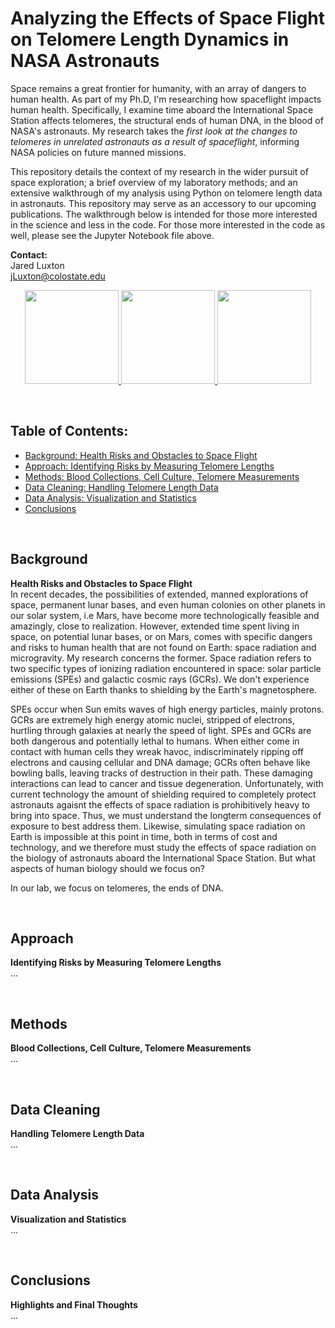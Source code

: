 # Analyzing the Effects of Space Flight on Telomere Length Dynamics in NASA Astronauts
  
Space remains a great frontier for humanity, with an array of dangers to human health. As part of my Ph.D, I'm researching how spaceflight impacts human health. Specifically, I examine time aboard the International Space Station affects telomeres, the structural ends of human DNA, in the blood of NASA's astronauts. My research takes the *first look at the changes to telomeres in unrelated astronauts as a result of spaceflight*, informing NASA policies on future manned missions.

This repository details the context of my research in the wider pursuit of space exploration; a brief overview of my laboratory methods; and an extensive walkthrough of my analysis using Python on telomere length data in astronauts. This repository may serve as an accessory to our upcoming publications. The walkthrough below is intended for those more interested in the science and less in the code. For those more interested in the code as well, please see the Jupyter Notebook file above. 

**Contact:**  
Jared Luxton  
jLuxton@colostate.edu

<p align="center">
<a href="url">
<img src="https://upload.wikimedia.org/wikipedia/commons/thumb/c/c3/Python-logo-notext.svg/200px-Python-logo-notext.svg.png" height="150"> 
<img src="https://cdn1.medicalnewstoday.com/content/images/articles/319/319971/space-explorer.jpg" height="150">
<img src="https://abm-website-assets.s3.amazonaws.com/rdmag.com/s3fs-public/embedded_image/2017/04/telomere-chromosome-stock.jpg" height="150">
</a>
</p>
&nbsp;
&nbsp;   

## Table of Contents:
* [Background: Health Risks and Obstacles to Space Flight](#background) 
* [Approach: Identifying Risks by Measuring Telomere Lengths](#approach)
* [Methods: Blood Collections, Cell Culture, Telomere Measurements](#methods)
* [Data Cleaning: Handling Telomere Length Data](#data-cleaning)
* [Data Analysis: Visualization and Statistics](#data-analysis)
* [Conclusions](#conclusions)

&nbsp;    

## Background 
**Health Risks and Obstacles to Space Flight**\
In recent decades, the possibilities of extended, manned explorations of space, permanent lunar bases, and even human colonies on other planets in our solar system, i.e Mars, have become more technologically feasible and amazingly, close to realization. However, extended time spent living in space, on potential lunar bases, or on Mars, comes with specific dangers and risks to human health that are not found on Earth: space radiation and microgravity. My research concerns the former. Space radiation refers to two specific types of ionizing radiation encountered in space: solar particle emissions (SPEs) and galactic cosmic rays (GCRs). We don't experience either of these on Earth thanks to shielding by the Earth's magnetosphere. 

SPEs occur when Sun emits waves of high energy particles, mainly protons. GCRs are extremely high energy atomic nuclei, stripped of electrons, hurtling through galaxies at nearly the speed of light. SPEs and GCRs are both dangerous and potentially lethal to humans. When either come in contact with human cells they wreak havoc, indiscriminately ripping off electrons and causing cellular and DNA damage; GCRs often behave like bowling balls, leaving tracks of destruction in their path. These damaging interactions can lead to cancer and tissue degeneration. Unfortunately, with current technology the amount of shielding required to completely protect astronauts agaisnt the effects of space radiation is prohibitively heavy to bring into space. Thus, we must understand the longterm consequences of exposure to best address them. Likewise, simulating space radiation on Earth is impossible at this point in time, both in terms of cost and technology, and we therefore must study the effects of space radiation on the biology of astronauts aboard the International Space Station. But what aspects of human biology should we focus on?

In our lab, we focus on telomeres, the ends of DNA.

&nbsp; 

## Approach 
**Identifying Risks by Measuring Telomere Lengths**\
...

&nbsp; 

## Methods
**Blood Collections, Cell Culture, Telomere Measurements**\
...

&nbsp; 

## Data Cleaning 
**Handling Telomere Length Data**\
...

&nbsp; 

## Data Analysis
**Visualization and Statistics**\
...

&nbsp; 

## Conclusions
**Highlights and Final Thoughts**\
...

&nbsp; 
&nbsp; 

